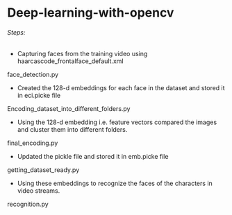 # Deep-learning-with-opencv

###### Steps:
- Capturing faces from the training video using haarcascode_frontalface_default.xml

face_detection.py

- Created the 128-d embeddings for each face in the dataset and stored it in eci.picke file

Encoding_dataset_into_different_folders.py

- Using the 128-d embedding i.e. feature vectors compared the images and cluster them into different folders.

final_encoding.py

- Updated the pickle file and stored it in emb.picke file 

getting_dataset_ready.py

- Using these embeddings to recognize the faces of the characters in video streams.

recognition.py
